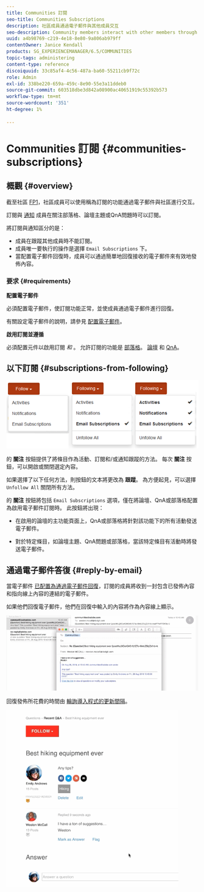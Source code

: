 ```yaml
---
title: Communities 訂閱
seo-title: Communities Subscriptions
description: 社區成員通過電子郵件與其他成員交互
seo-description: Community members interact with other members through email
uuid: a4b98769-c219-4e18-8e80-9a806ab979ff
contentOwner: Janice Kendall
products: SG_EXPERIENCEMANAGER/6.5/COMMUNITIES
topic-tags: administering
content-type: reference
discoiquuid: 33c85af4-4c56-487a-ba60-55211cb9f72c
role: Admin
exl-id: 338be220-659a-459c-8e90-55e3a11ddeb0
source-git-commit: 603518dbe3d842a08900ac40651919c55392b573
workflow-type: tm+mt
source-wordcount: '351'
ht-degree: 1%

---
```


# Communities 訂閱 {#communities-subscriptions}

## 概觀 {#overview}

截至社區 [FP1](deploy-communities.md#latestfeaturepack)，社區成員可以使用稱為訂閱的功能通過電子郵件與社區進行交互。

訂閱與 [通知](notifications.md) 成員在關注部落格、論壇主題或QnA問題時可以訂閱。

將訂閱與通知區分的是：

* 成員在跟蹤其他成員時不能訂閱。
* 成員唯一要執行的操作是選擇 `Email Subscriptions` 下。
* 當配置電子郵件回復時，成員可以通過簡單地回復接收的電子郵件來有效地發佈內容。

### 要求 {#requirements}

**配置電子郵件**

必須配置電子郵件，使訂閱功能正常，並使成員通過電子郵件進行回復。

有關設定電子郵件的說明，請參見 [配置電子郵件](email.md)。

**啟用訂閱並遵循**

必須配置元件以啟用訂閱 *和* 。 允許訂閱的功能是 [部落格](blog-feature.md)。 [論壇](forum.md) 和 [QnA](working-with-qna.md)。

## 以下訂閱 {#subscriptions-from-following}

![訂閱跟蹤](assets/subscription-following.png)

的 **關注** 按鈕提供了將條目作為活動、訂閱和/或通知跟蹤的方法。 每次 **關注** 按鈕，可以開啟或關閉選定內容。

如果選擇了以下任何方法，則按鈕的文本將更改為 **跟蹤**。 為方便起見，可以選擇 `Unfollow All` 關閉所有方法。

的 **關注** 按鈕將包括 `Email Subscriptions` 選項，僅在將論壇、QnA或部落格配置為啟用電子郵件訂閱時。 此按鈕將出現：

* 在啟用的論壇的主功能頁面上，QnA或部落格將針對該功能下的所有活動發送電子郵件。

* 對於特定條目，如論壇主題、QnA問題或部落格，當該特定條目有活動時將發送電子郵件。

## 通過電子郵件答復 {#reply-by-email}

當電子郵件 [已配置為通過電子郵件回復](email.md#configure-polling-importer)，訂閱的成員將收到一封包含已發佈內容和指向線上內容的連結的電子郵件。

如果他們回復電子郵件，他們在回復中輸入的內容將作為內容線上顯示。

![電子郵件回復](assets/email-reply.png)

回復發佈所花費的時間由 [輪詢導入程式的更新間隔](email.md#configure-polling-importer)。

![QA](assets/qa.png)
